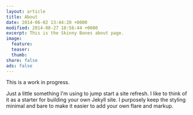 ```yaml
---
layout: article
title: About
date: 2014-06-02 13:44:20 +0000
modified: 2014-08-27 18:56:44 +0000
excerpt: This is the Skinny Bones about page.
image:
  feature: 
  teaser: 
  thumb: 
share: false
ads: false
---
```


This is a work in progress.

Just a little something I'm using to jump start a site refresh. I like to think of it as a starter for building your own Jekyll site. I purposely keep the styling minimal and bare to make it easier to add your own flare and markup.